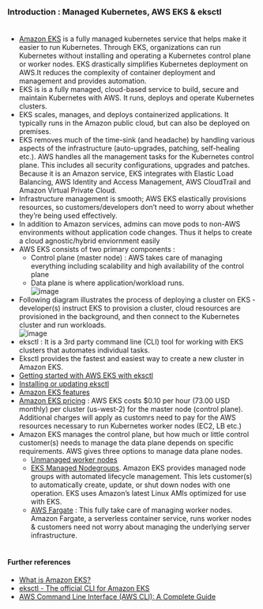 ### Introduction : Managed Kubernetes, AWS EKS & eksctl <br/><br/>
* [Amazon EKS](https://aws.amazon.com/eks/) is a fully managed kubernetes service that helps make it easier to run Kubernetes. Through EKS, organizations can run Kubernetes without installing and operating a Kubernetes control plane or worker nodes. EKS drastically simplifies Kubernetes deployment on AWS.It reduces the complexity of container deployment and management and provides automation. <br/>
* EKS is  is a fully managed, cloud-based service to build, secure and maintain Kubernetes with AWS. It runs, deploys and operate Kubernetes clusters. <br/>
* EKS scales, manages, and deploys containerized applications. It typically runs in the Amazon public cloud, but can also be deployed on premises. <br/>
* EKS removes much of the time-sink (and headache) by handling various aspects of the infrastructure (auto-upgrades, patching, self-healing etc.). AWS handles all the management tasks for the Kubernetes control plane. This includes all security configurations, upgrades and patches. Because it is an Amazon service, EKS integrates with Elastic Load Balancing, AWS Identity and Access Management, AWS CloudTrail and Amazon Virtual Private Cloud. <br/>
* Infrastructure management is smooth; AWS EKS elastically provisions resources, so customers/developers don’t need to worry about whether they’re being used effectively. <br/>
* In addition to Amazon services, admins can move pods to non-AWS environments without application code changes. Thus it helps to create a cloud agnostic/hybrid enviornment easily<br/>
* AWS EKS consists of two primary components :<br/>
  * Control plane (master node) : AWS takes care of managing everything including scalability and high availability of the control plane <br/>
  * Data plane is where application/workload runs.<br/>
  ![image](https://user-images.githubusercontent.com/92582005/202979144-c03581c9-6c50-4975-9f8f-40d1788daac4.png) <br/>
* Following diagram illustrates the process of deploying a cluster on EKS - developer(s) instruct EKS to provision a cluster, cloud resources are provisioned in the background, and then connect to the Kubernetes cluster and run workloads.<br/>
 ![image](https://user-images.githubusercontent.com/92582005/202682530-c79b3d47-9cb0-4553-9109-5c726ee35d4b.png) <br/>
* eksctl : It is a 3rd party command line (CLI) tool for working with EKS clusters that automates individual tasks.<br/>
* Eksctl provides the fastest and easiest way to create a new cluster in Amazon EKS.<br/>
* [Getting started with AWS EKS with eksctl](https://docs.aws.amazon.com/eks/latest/userguide/getting-started-eksctl.html)<br/>
* [Installing or updating eksctl](https://docs.aws.amazon.com/eks/latest/userguide/eksctl.html)<br/>
* [Amazon EKS features](https://aws.amazon.com/eks/features/)<br/>
* [Amazon EKS pricing](https://aws.amazon.com/eks/pricing/) : AWS EKS costs $0.10 per hour (73.00 USD monthly) per cluster (us-west-2) for the master node (control plane). Additional charges will apply as customrs need to pay for the AWS resources necessary to run Kubernetes worker nodes (EC2, LB etc.)<br/>
* Amazon EKS manages the control plane, but how much or little control customer(s) needs to manage the data plane depends on specific requirements. AWS gives three options to manage data plane nodes.<br/>
  * [Unmanaged worker nodes](https://docs.aws.amazon.com/eks/latest/userguide/worker.html)<br/>
  * [EKS Managed Nodegroups](https://docs.aws.amazon.com/eks/latest/userguide/managed-node-groups.html). Amazon EKS provides managed node groups with automated lifecycle management. This lets customer(s) to automatically create, update, or shut down nodes with one operation. EKS uses Amazon’s latest Linux AMIs optimized for use with EKS. <br/>
  * [AWS Fargate](https://docs.aws.amazon.com/eks/latest/userguide/fargate.html) : This fully take care of managing worker nodes. Amazon Fargate, a serverless container service, runs worker nodes & customers need not worry about managing the underlying server infrastructure.<br/><br/>
#### Further references <br/>
* [What is Amazon EKS?](https://docs.aws.amazon.com/eks/latest/userguide/what-is-eks.html)<br/>
* [eksctl - The official CLI for Amazon EKS](https://eksctl.io/) <br/>
* [AWS Command Line Interface (AWS CLI): A Complete Guide](https://neal-davis.medium.com/aws-command-line-interface-aws-cli-a-complete-guide-5897d7f95d5d)<br/>

